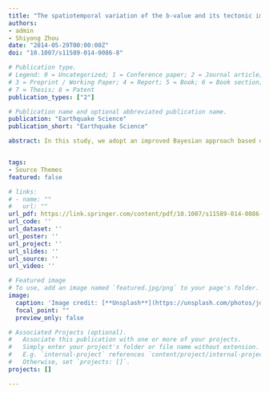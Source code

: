 ```yaml
---
title: "The spatiotemporal variation of the b-value and its tectonic implications in North China"
authors:
- admin
- Shiyong Zhou
date: "2014-05-29T00:00:00Z"
doi: "10.1007/s11589-014-0086-8"

# Publication type.
# Legend: 0 = Uncategorized; 1 = Conference paper; 2 = Journal article;
# 3 = Preprint / Working Paper; 4 = Report; 5 = Book; 6 = Book section;
# 7 = Thesis; 8 = Patent
publication_types: ["2"]

# Publication name and optional abbreviated publication name.
publication: "Earthquake Science"
publication_short: "Earthquake Science"

abstract: In this study, we adopt an improved Bayesian approach based on free-knot B-spline bases to study the spatial and temporal distribution of the b-value. Synthetic tests show that the improved Bayesian approach has a superior performance compared to the Bayesian approach as well as the widely used maximum likelihood estimation (MLE) method in fitting the real variation of b-values. We then apply the improved Bayesian approach to North China and find that the b-value has a clear relevance to seismicity. Temporal changes of b-values are also investigated in two specific areas of North China. We interpret sharp decreases in the b-values as useful messages in earthquake hazard analysis.


tags:
- Source Themes
featured: false

# links:
# - name: ""
#   url: ""
url_pdf: https://link.springer.com/content/pdf/10.1007/s11589-014-0086-8.pdf
url_code: ''
url_dataset: ''
url_poster: ''
url_project: ''
url_slides: ''
url_source: ''
url_video: ''

# Featured image
# To use, add an image named `featured.jpg/png` to your page's folder. 
image:
  caption: 'Image credit: [**Unsplash**](https://unsplash.com/photos/jdD8gXaTZsc)'
  focal_point: ""
  preview_only: false

# Associated Projects (optional).
#   Associate this publication with one or more of your projects.
#   Simply enter your project's folder or file name without extension.
#   E.g. `internal-project` references `content/project/internal-project/index.md`.
#   Otherwise, set `projects: []`.
projects: []

---
```


